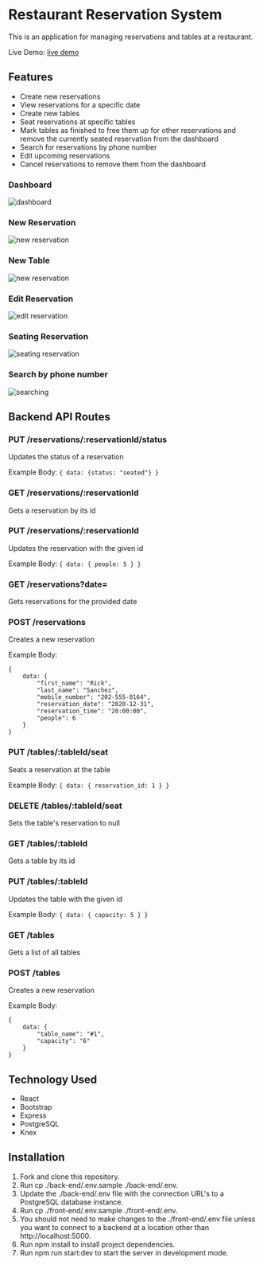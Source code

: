 # Restaurant Reservation System

This is an application for managing reservations and tables at a restaurant.

Live Demo: [live demo](https://restaurant-reservation-frontend-eight.vercel.app)

## Features
* Create new reservations
* View reservations for a specific date
* Create new tables
* Seat reservations at specific tables
* Mark tables as finished to free them up for other reservations and remove the currently seated reservation from the dashboard
* Search for reservations by phone number
* Edit upcoming reservations
* Cancel reservations to remove them from the dashboard

### Dashboard
![dashboard](https://github.com/KarlJussila/starter-restaurant-reservation/blob/main/images/dashboard.png)

### New Reservation
![new reservation](https://github.com/KarlJussila/starter-restaurant-reservation/blob/main/images/new_reservation.png)

### New Table
![new reservation](https://github.com/KarlJussila/starter-restaurant-reservation/blob/main/images/new_table.png)

### Edit Reservation
![edit reservation](https://github.com/KarlJussila/starter-restaurant-reservation/blob/main/images/edit_reservation.png)

### Seating Reservation
![seating reservation](https://github.com/KarlJussila/starter-restaurant-reservation/blob/main/images/seat.png)

### Search by phone number
![searching](https://github.com/KarlJussila/starter-restaurant-reservation/blob/main/images/search.png)

## Backend API Routes
### PUT /reservations/:reservationId/status
Updates the status of a reservation

Example Body: ```{ data: {status: "seated"} }```

### GET /reservations/:reservationId
Gets a reservation by its id

### PUT /reservations/:reservationId
Updates the reservation with the given id

Example Body: ```{ data: { people: 5 } }```

### GET /reservations?date=<YYYY-MM-DD>
Gets reservations for the provided date

### POST /reservations
Creates a new reservation

Example Body:
```
{
    data: {
        "first_name": "Rick",
        "last_name": "Sanchez",
        "mobile_number": "202-555-0164",
        "reservation_date": "2020-12-31",
        "reservation_time": "20:00:00",
        "people": 6
    }
}
```

### PUT /tables/:tableId/seat
Seats a reservation at the table

Example Body: ```{ data: { reservation_id: 1 } }```

### DELETE /tables/:tableId/seat
Sets the table's reservation to null

### GET /tables/:tableId
Gets a table by its id

### PUT /tables/:tableId
Updates the table with the given id

Example Body: ```{ data: { capacity: 5 } }```

### GET /tables
Gets a list of all tables

### POST /tables
Creates a new reservation

Example Body:
```
{
    data: {
        "table_name": "#1",
        "capacity": "6"
    }
}
```

## Technology Used
* React
* Bootstrap
* Express
* PostgreSQL
* Knex

## Installation
1. Fork and clone this repository.
2. Run cp ./back-end/.env.sample ./back-end/.env.
3. Update the ./back-end/.env file with the connection URL's to a PostgreSQL database instance.
4. Run cp ./front-end/.env.sample ./front-end/.env.
5. You should not need to make changes to the ./front-end/.env file unless you want to connect to a backend at a location other than http://localhost:5000.
6. Run npm install to install project dependencies.
7. Run npm run start:dev to start the server in development mode.
